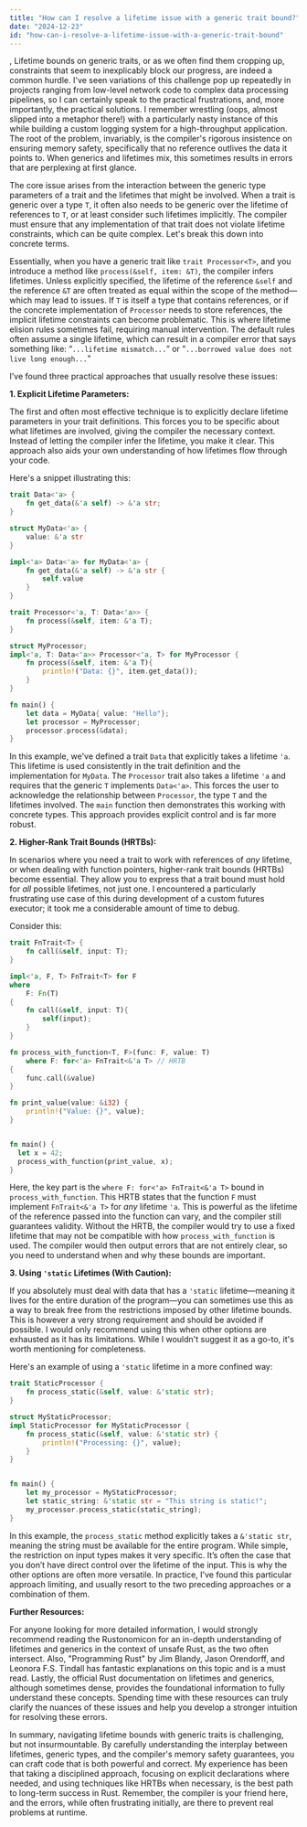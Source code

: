 ```yaml
---
title: "How can I resolve a lifetime issue with a generic trait bound?"
date: "2024-12-23"
id: "how-can-i-resolve-a-lifetime-issue-with-a-generic-trait-bound"
---
```


,  Lifetime bounds on generic traits, or as we often find them cropping up, constraints that seem to inexplicably block our progress, are indeed a common hurdle. I've seen variations of this challenge pop up repeatedly in projects ranging from low-level network code to complex data processing pipelines, so I can certainly speak to the practical frustrations, and, more importantly, the practical solutions. I remember wrestling (oops, almost slipped into a metaphor there!) with a particularly nasty instance of this while building a custom logging system for a high-throughput application. The root of the problem, invariably, is the compiler's rigorous insistence on ensuring memory safety, specifically that no reference outlives the data it points to. When generics and lifetimes mix, this sometimes results in errors that are perplexing at first glance.

The core issue arises from the interaction between the generic type parameters of a trait and the lifetimes that might be involved. When a trait is generic over a type `T`, it often also needs to be generic over the lifetime of references to `T`, or at least consider such lifetimes implicitly. The compiler must ensure that any implementation of that trait does not violate lifetime constraints, which can be quite complex. Let's break this down into concrete terms.

Essentially, when you have a generic trait like `trait Processor<T>`, and you introduce a method like `process(&self, item: &T)`, the compiler infers lifetimes. Unless explicitly specified, the lifetime of the reference `&self` and the reference `&T` are often treated as equal within the scope of the method—which may lead to issues. If `T` is itself a type that contains references, or if the concrete implementation of `Processor` needs to store references, the implicit lifetime constraints can become problematic. This is where lifetime elision rules sometimes fail, requiring manual intervention. The default rules often assume a single lifetime, which can result in a compiler error that says something like: “`...lifetime mismatch...`” or "`...borrowed value does not live long enough...`"

I’ve found three practical approaches that usually resolve these issues:

**1. Explicit Lifetime Parameters:**

The first and often most effective technique is to explicitly declare lifetime parameters in your trait definitions. This forces you to be specific about what lifetimes are involved, giving the compiler the necessary context. Instead of letting the compiler infer the lifetime, you make it clear. This approach also aids your own understanding of how lifetimes flow through your code.

Here's a snippet illustrating this:

```rust
trait Data<'a> {
    fn get_data(&'a self) -> &'a str;
}

struct MyData<'a> {
    value: &'a str
}

impl<'a> Data<'a> for MyData<'a> {
    fn get_data(&'a self) -> &'a str {
        self.value
    }
}

trait Processor<'a, T: Data<'a>> {
    fn process(&self, item: &'a T);
}

struct MyProcessor;
impl<'a, T: Data<'a>> Processor<'a, T> for MyProcessor {
    fn process(&self, item: &'a T){
        println!("Data: {}", item.get_data());
    }
}

fn main() {
    let data = MyData{ value: "Hello"};
    let processor = MyProcessor;
    processor.process(&data);
}
```

In this example, we've defined a trait `Data` that explicitly takes a lifetime `'a`. This lifetime is used consistently in the trait definition and the implementation for `MyData`. The `Processor` trait also takes a lifetime `'a` and requires that the generic `T` implements `Data<'a>`. This forces the user to acknowledge the relationship between `Processor`, the type `T` and the lifetimes involved. The `main` function then demonstrates this working with concrete types. This approach provides explicit control and is far more robust.

**2. Higher-Rank Trait Bounds (HRTBs):**

In scenarios where you need a trait to work with references of *any* lifetime, or when dealing with function pointers, higher-rank trait bounds (HRTBs) become essential. They allow you to express that a trait bound must hold for *all* possible lifetimes, not just one. I encountered a particularly frustrating use case of this during development of a custom futures executor; it took me a considerable amount of time to debug.

Consider this:

```rust
trait FnTrait<T> {
    fn call(&self, input: T);
}

impl<'a, F, T> FnTrait<T> for F
where
    F: Fn(T)
{
    fn call(&self, input: T){
        self(input);
    }
}

fn process_with_function<T, F>(func: F, value: T)
    where F: for<'a> FnTrait<&'a T> // HRTB
{
    func.call(&value)
}

fn print_value(value: &i32) {
    println!("Value: {}", value);
}


fn main() {
  let x = 42;
  process_with_function(print_value, x);
}

```

Here, the key part is the `where F: for<'a> FnTrait<&'a T>` bound in `process_with_function`. This HRTB states that the function `F` must implement `FnTrait<&'a T>` for *any* lifetime `'a`. This is powerful as the lifetime of the reference passed into the function can vary, and the compiler still guarantees validity. Without the HRTB, the compiler would try to use a fixed lifetime that may not be compatible with how `process_with_function` is used. The compiler would then output errors that are not entirely clear, so you need to understand when and why these bounds are important.

**3. Using `'static` Lifetimes (With Caution):**

If you absolutely must deal with data that has a `'static` lifetime—meaning it lives for the entire duration of the program—you can sometimes use this as a way to break free from the restrictions imposed by other lifetime bounds. This is however a very strong requirement and should be avoided if possible. I would only recommend using this when other options are exhausted as it has its limitations. While I wouldn't suggest it as a go-to, it's worth mentioning for completeness.

Here's an example of using a `'static` lifetime in a more confined way:

```rust
trait StaticProcessor {
    fn process_static(&self, value: &'static str);
}

struct MyStaticProcessor;
impl StaticProcessor for MyStaticProcessor {
    fn process_static(&self, value: &'static str) {
        println!("Processing: {}", value);
    }
}


fn main() {
    let my_processor = MyStaticProcessor;
    let static_string: &'static str = "This string is static!";
    my_processor.process_static(static_string);
}
```

In this example, the `process_static` method explicitly takes a `&'static str`, meaning the string must be available for the entire program. While simple, the restriction on input types makes it very specific. It’s often the case that you don’t have direct control over the lifetime of the input. This is why the other options are often more versatile. In practice, I've found this particular approach limiting, and usually resort to the two preceding approaches or a combination of them.

**Further Resources:**

For anyone looking for more detailed information, I would strongly recommend reading the Rustonomicon for an in-depth understanding of lifetimes and generics in the context of unsafe Rust, as the two often intersect. Also, "Programming Rust" by Jim Blandy, Jason Orendorff, and Leonora F.S. Tindall has fantastic explanations on this topic and is a must read. Lastly, the official Rust documentation on lifetimes and generics, although sometimes dense, provides the foundational information to fully understand these concepts. Spending time with these resources can truly clarify the nuances of these issues and help you develop a stronger intuition for resolving these errors.

In summary, navigating lifetime bounds with generic traits is challenging, but not insurmountable. By carefully understanding the interplay between lifetimes, generic types, and the compiler's memory safety guarantees, you can craft code that is both powerful and correct. My experience has been that taking a disciplined approach, focusing on explicit declarations where needed, and using techniques like HRTBs when necessary, is the best path to long-term success in Rust. Remember, the compiler is your friend here, and the errors, while often frustrating initially, are there to prevent real problems at runtime.
